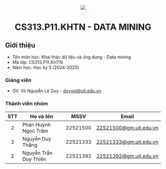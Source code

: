 <p align="center">
  <a href="https://www.uit.edu.vn/"><img src="https://www.uit.edu.vn/sites/vi/files/banner.png"></a>
<h1 align="center"><b>CS313.P11.KHTN - DATA MINING</b></h1>

## Giới thiệu
* Tên môn học: Khai thác dữ liệu và ứng dụng - Data mining
* Mã lớp: CS313.P11.KHTN
* Năm học: Học kỳ 5 (2024-2025)

### Giảng viên
* GV. Võ Nguyễn Lê Duy - duyvnl@uit.edu.vn

### Thành viên nhóm

| STT | Họ và tên | MSSV | Email |
| :---: | --- | --- | --- |
| 2 | Phan Huỳnh Ngọc Trâm | 22521500 | 22521500@gm.uit.edu.vn |
| 2 | Nguyễn Duy Thắng | 22521333 | 22521333@gm.uit.edu.vn |
| 2 | Nguyễn Trần Duy Thiên | 22521392 | 22521392@gm.uit.edu.vn |

